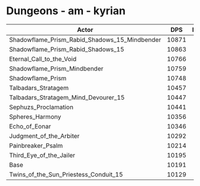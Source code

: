 # Dungeons - am - kyrian
| Actor | DPS | Increase |
|---|:---:|:---:|
|Shadowflame_Prism_Rabid_Shadows_15_Mindbender|10871|6.67%|
|Shadowflame_Prism_Rabid_Shadows_15|10863|6.59%|
|Eternal_Call_to_the_Void|10766|5.64%|
|Shadowflame_Prism_Mindbender|10759|5.57%|
|Shadowflame_Prism|10748|5.47%|
|Talbadars_Stratagem|10457|2.61%|
|Talbadars_Stratagem_Mind_Devourer_15|10447|2.51%|
|Sephuzs_Proclamation|10441|2.45%|
|Spheres_Harmony|10356|1.62%|
|Echo_of_Eonar|10346|1.52%|
|Judgment_of_the_Arbiter|10292|0.99%|
|Painbreaker_Psalm|10214|0.23%|
|Third_Eye_of_the_Jailer|10195|0.04%|
|Base|10191|0.00%|
|Twins_of_the_Sun_Priestess_Conduit_15|10129|-0.61%|
